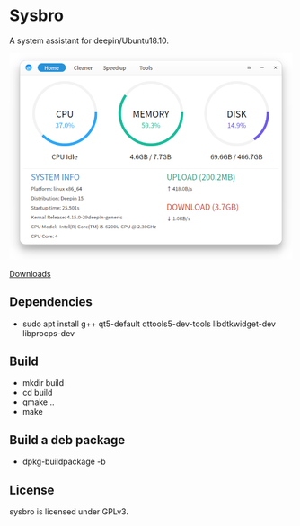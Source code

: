 # Sysbro

A system assistant for deepin/Ubuntu18.10.

![](screenshots/20190327025127.png)

[Downloads](https://github.com/rekols/sysbro/releases)

## Dependencies

* sudo apt install g++ qt5-default qttools5-dev-tools libdtkwidget-dev libprocps-dev

## Build

* mkdir build
* cd build
* qmake ..
* make

## Build a deb package

* dpkg-buildpackage -b

## License

sysbro is licensed under GPLv3.
